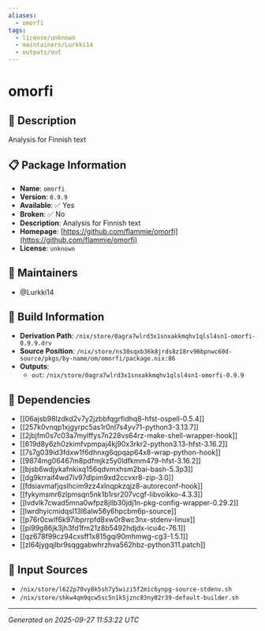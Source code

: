 ```yaml
---
aliases:
  - omorfi
tags:
  - license/unknown
  - maintainers/Lurkki14
  - outputs/out
---
```


# omorfi

## 📝 Description

Analysis for Finnish text

## 📋 Package Information

- **Name**: `omorfi`
- **Version**: `0.9.9`
- **Available**: ✅ Yes
- **Broken**: ✅ No
- **Description**: Analysis for Finnish text
- **Homepage**: [https://github.com/flammie/omorfi](https://github.com/flammie/omorfi)
- **License**: `unknown`
## 👥 Maintainers

- @Lurkki14


## 🔧 Build Information

- **Derivation Path**: `/nix/store/0agra7wlrd3x1snxakkmqhv1qlsl4sn1-omorfi-0.9.9.drv`
- **Source Position**: `/nix/store/ns30sqxb36k8jrds8z18rv96bpnwc60d-source/pkgs/by-name/om/omorfi/package.nix:86`
- **Outputs**:
  - `out`:  `/nix/store/0agra7wlrd3x1snxakkmqhv1qlsl4sn1-omorfi-0.9.9`

## 🔗 Dependencies

- [[06ajsb98lzdkd2v7y2jzbbfqgrfidhq8-hfst-ospell-0.5.4]]
- [[257k0vnqp1xjgyrpc5as1r0nl7s4yv71-python3-3.13.7]]
- [[2jbjfm0s7c03a7mylffys7n228vs64rz-make-shell-wrapper-hook]]
- [[619d8y6zh0zkimfvpmpaj4kj90x3rkr2-python3.13-hfst-3.16.2]]
- [[7s7g039id3fdxw1f6dhnxg6qpqap64x8-wrap-python-hook]]
- [[9874mg06467m8pdfmjkz5y0ldfkmm479-hfst-3.16.2]]
- [[bjsb6wdjykafnkixq156qdvmxhsm2bai-bash-5.3p3]]
- [[dg9krraif4wd7lv97dlpim9xd2ccvxr8-zip-3.0]]
- [[fdsiavmafjqslhcim9zz4xlnqpkzqjz8-autoreconf-hook]]
- [[fykymsmr6zlpmsqn5nk1b1rsr207vcgf-libvoikko-4.3.3]]
- [[lvdvlk7cwad5mna0wfpz8jllb30jdj1n-pkg-config-wrapper-0.29.2]]
- [[lwrdhyicmidqsl13l6alw56y6hpcbm6p-source]]
- [[p76r0cwlf6k97ibprrpfd8xw0r8wc3nx-stdenv-linux]]
- [[pi99g86jk3jh3fd1fm21z8b5492hdjdx-icu4c-76.1]]
- [[qz678f99cz94cxsff1x815gqi90mhmwg-cg3-1.5.1]]
- [[zl64jygqjlbr9sqggabwhrzhva562hbz-python311.patch]]

## 📁 Input Sources

- `/nix/store/l622p70vy8k5sh7y5wizi5f2mic6ynpg-source-stdenv.sh`
- `/nix/store/shkw4qm9qcw5sc5n1k5jznc83ny02r39-default-builder.sh`

---
*Generated on 2025-09-27 11:53:22 UTC*
